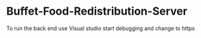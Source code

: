 # Buffet-Food-Redistribution-Server

To run the back end use Visual studio 
start debugging and change to https
